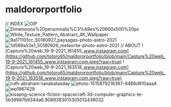 # maldororportfolio
// iNDEX
![OIP](https://github.com/totoro65/maldororportfolio/blob/main/OIP.jfif?raw=true)
![Dimensions%20personnalis%C3%A9es%20600x500%20px](https://github.com/totoro65/maldororportfolio/blob/main/Dimensions%20personnalis%C3%A9es%20600x500%20px.jpeg?raw=true)
![White_Texture_Pattern_Abstract_4K_Wallpaper](https://github.com/totoro65/maldororportfolio/blob/main/White_Texture_Pattern_Abstract_4K_Wallpaper.jpg?raw=true)
![9a171101cc_50180927_paysages-photo-astro-2021](https://github.com/totoro65/maldororportfolio/blob/main/9a171101cc_50180927_paysages-photo-astro-2021.jpg?raw=true)
![1d589a53e1_50180926_meteorite-photo-astro-2021](https://github.com/totoro65/maldororportfolio/blob/main/1d589a53e1_50180926_meteorite-photo-astro-2021.jpg?raw=true)
// ABOUT
![Capture%20web_19-9-2021_161455_www.instagram.com](https://github.com/totoro65/maldororportfolio/blob/main/Capture%20web_19-9-2021_161455_www.instagram.com.jpeg?raw=true)
![Capture%20web_19-9-2021_163518_www.instagram.com](https://github.com/totoro65/maldororportfolio/blob/main/Capture%20web_19-9-2021_163518_www.instagram.com.jpeg?raw=true)
![ruth-abraham-tanabatasday](https://github.com/totoro65/maldororportfolio/blob/main/ruth-abraham-tanabatasday.jpg?raw=true)
![photo-1515879218367-8466d910aaa4](https://github.com/totoro65/maldororportfolio/blob/main/photo-1515879218367-8466d910aaa4.jpeg?raw=true)
![wp1967429](https://github.com/totoro65/maldororportfolio/blob/main/wp1967429.webp?raw=true)
![kisspng-science-fiction-spacecraft-3d-computer-graphics-te-5b39987b9344a6.9089383015305012436032](https://github.com/totoro65/maldororportfolio/blob/main/kisspng-science-fiction-spacecraft-3d-computer-graphics-te-5b39987b9344a6.9089383015305012436032.jpg?raw=true)

